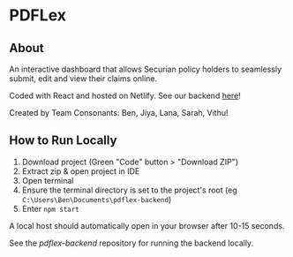# PDFLex

## About

An interactive dashboard that allows Securian policy holders to seamlessly submit, edit and view their claims online.

Coded with React and hosted on Netlify. See our backend [here](https://github.com/PDFlex/pdflex-backend)!

Created by Team Consonants: Ben, Jiya, Lana, Sarah, Vithu!

## How to Run Locally
1. Download project (Green "Code" button > "Download ZIP")
2. Extract zip & open project in IDE
3. Open terminal
4. Ensure the terminal directory is set to the project's root (eg `C:\Users\Ben\Documents\pdflex-backend`)
5. Enter `npm start`

A local host should automatically open in your browser after 10-15 seconds.

See the _pdflex-backend_ repository for running the backend locally. 
